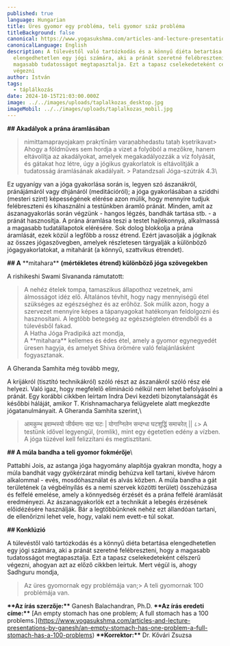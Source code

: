 ```yaml
---
published: true
language: Hungarian
title: Üres gyomor egy probléma, teli gyomor száz probléma
titleBackground: false
canonical: https://www.yogasukshma.com/articles-and-lecture-presentations-by-ganesh/an-empty-stomach-has-one-problem-a-full-stomach-has-a-100-problems
canonicalLanguage: English
description: A túlevéstől való tartózkodás és a könnyű diéta betartása
  elengedhetetlen egy jógi számára, aki a pránát szeretné felébreszteni, hogy a
  magasabb tudatosságot megtapasztalja. Ezt a tapasz cselekedeteként célszerű
  végezni
author: István
tags:
  - táplálkozás
date: 2024-10-15T21:03:00.000Z
image: ../../images/uploads/taplalkozas_desktop.jpg
imageMobil: ../../images/uploads/taplalkozas_mobil.jpg
---
```

**\## Akadályok a prána áramlásában** 

> nimittamaprayojakaṃ prakṛtīnāṃ varaṇabhedastu tataḥ kṣetrikavat> Ahogy a földműves sem hordja a vizet a folyóból a mezőkre, hanem eltávolítja az akadályokat, amelyek megakadályozzák a víz folyását, és gátakat hoz létre,  úgy a jógikus gyakorlatok is eltávolítják a tudatosság áramlásának akadályait. > Patandzsali Jóga-szútrák 4.3\

Ez ugyanígy van a jóga gyakorlása során is, legyen szó ászanákról, pránájámáról vagy dhjánáról (meditációról); a jóga gyakorlásában a sziddhi (mesteri szint) képességének elérése azon múlik, hogy mennyire tudjuk felébreszteni és kihasználni a testünkben áramló pránát. Minden, amit az ászanagyakorlás során végzünk - hangos légzés, bandhák tartása stb. - a pránát hasznosítja. A prána áramlása teszi a testet hajlékonnyá, alkalmassá a magasabb tudatállapotok elérésére. Sok dolog blokkolja a prána áramlását, ezek közül a legfőbb a rossz étrend. Ezért javasolják a jógiknak az összes jógaszövegben, amelyek részletesen tárgyalják a különböző jógagyakorlatokat, a mitahárát (a könnyű, szattvikus étrendet).

**\## A** \*\*mitahara\*\* **(mértékletes étrend) különböző jóga szövegekben**

A rishikeshi Swami Sivananda rámutatott: 

> A nehéz ételek tompa, tamaszikus állapothoz vezetnek, ami álmosságot idéz elő. Általános tévhit, hogy nagy mennyiségű étel szükséges az egészséghez és az erőhöz. Sok múlik azon, hogy a szervezet mennyire képes a tápanyagokat hatékonyan feldolgozni és hasznosítani. A legtöbb betegség az egészségtelen étrendből és a túlevésből fakad.
> \
> A Hatha Jóga Pradipiká azt mondja,
> \
> A \*\*mitahara\*\* kellemes és édes étel, amely a gyomor egynegyedét üresen hagyja, és amelyet Shiva örömére való felajánlásként fogyasztanak.

A Gheranda Samhita még tovább megy, 

A krijákról (tisztító technikákról) szóló részt az ászanákról szóló rész elé helyezi. Való igaz, hogy megfelelő elimináció nélkül nem lehet befolyásolni a pránát. Egy korábbi cikkben leírtam Indra Devi kezdeti bizonytalanságát és későbbi háláját, amikor T. Krishnamacharya felügyelete alatt megkezdte jógatanulmányait. A Gheranda Samhita szerint,\

> आमकुम्भ इवाम्भस्यो जीर्यमाणः सदा घटः | योगाग्निलेन सन्दग्धा घटशुद्धिं समाचरेत् || ८> A testünk idővel legyengül, (romlik), mint egy égetetlen edény a vízben. ​​A jóga tüzével kell felizzítani és megtisztítani.  

**\## A múla bandha a teli gyomor fokmérője**\

Pattabhi Jois, az astanga jóga hagyomány alapítója gyakran mondta, hogy a múla bandhát vagy gyökérzárat mindig behúzva kell tartani, kivéve három alkalommal - evés, mosdóhasználat és alvás közben. A múla bandha a gát területének (a végbélnyílás és a nemi szervek közötti terület) összehúzása és felfelé emelése, amely a könnyedség érzését és a prána felfelé áramlását eredményezi. Az ászanagyakorlók ezt a technikát a lebegés érzésének előidézésére használják. Bár a legtöbbünknek nehéz ezt állandóan tartani, de ellenőrizni lehet vele, hogy, valaki nem evett-e túl sokat.

**\## Konklúzió**

A túlevéstől való tartózkodás és a könnyű diéta betartása elengedhetetlen egy jógi számára, aki a pránát szeretné felébreszteni, hogy a magasabb tudatosságot megtapasztalja. Ezt a tapasz cselekedeteként célszerű végezni, ahogyan azt az előző cikkben leírtuk. Mert végül is, ahogy Sadhguru mondja, 

> Az üres gyomornak egy problémája van;> A teli gyomornak 100 problémája van.

**\*\*Az írás szerzője:\*\*** Ganesh Balachandran, Ph.D.
**\*\*Az írás eredeti címe:\*\*** \[An empty stomach has one problem;  A full stomach has a 100 problems.](https://www.yogasukshma.com/articles-and-lecture-presentations-by-ganesh/an-empty-stomach-has-one-problem-a-full-stomach-has-a-100-problems)
**\*\*Korrektor:\*\*** Dr. Kővári Zsuzsa
